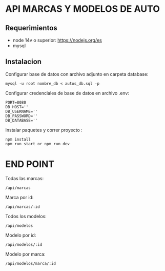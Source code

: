 # API MARCAS Y MODELOS DE AUTO

## Requerimientos

- node 14v o superior: https://nodejs.org/es
- mysql

## Instalacion

Configurar base de datos con archivo adjunto en carpeta database:
 
    mysql -u root nombre_db < autos_db.sql -p 

Configurar credenciales de base de datos en archivo .env:

    PORT=8080
    DB_HOST=''
    DB_USERNAME=''
    DB_PASSWORD=''
    DB_DATABASE=''

Instalar paquetes y correr proyecto :

    npm install
    npm run start or npm run dev

# END POINT

Todas las marcas:

    /api/marcas

Marca por id:

    /api/marcas/:id

Todos los modelos:

    /api/modelos

Modelo por id:

    /api/modelos/:id

Modelo por marca:

    /api/modelos/marca/:id